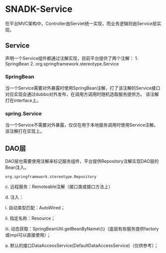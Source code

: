 # SNADK-Service
在平台MVC架构中，Controller由Servlet统一实现，而业务逻辑则由Service层实现。
## Service
声明一个Service组件都通过注解实现，目前平台提供了两个注解：
    1. SpringBean
    2. org.springframework.stereotype.Service
### SpringBean
当一个Service需要对外暴露时使用SpringBean注解，打了该注解的Service接口对应实现会通过dubbo对外发布，在调用方调用时随机选取服务提供方。
该注解打在interface上。
### spring.Service
当一个Service不需要对外暴露，仅仅在用于本地服务调用时使用Service注解。
该注解打在实现上。

## DAO层
DAO层也需要使用注解来标记服务组件，平台提供Repository注解实现DAO层的Bean注入。

```
org.springframework.stereotype.Repository
```

c. 远程服务：Remoteable注解（接口类或接口方法上）

d. 注入：

i. 自动类型匹配：AutoWired；

ii. 指定名称：Resource；

iii. 动态获取：SpringBeanUtil.getBeanByName\\(\\)（底层有些服务提供factory或impl可以直接使用）；

a. 默认的接口DataAccessService\(DefaultDataAccessService\)（仅供参考）；





